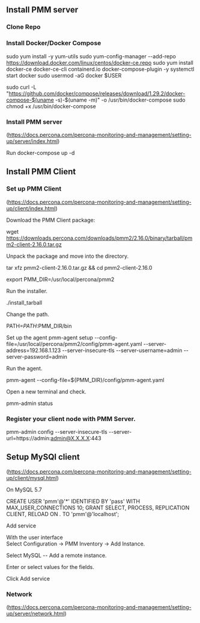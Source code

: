 ## Install PMM server
### Clone Repo

### Install Docker/Docker Compose

sudo yum install -y yum-utils
sudo yum-config-manager --add-repo https://download.docker.com/linux/centos/docker-ce.repo
sudo yum install docker-ce docker-ce-cli containerd.io docker-compose-plugin -y
systemctl start docker
sudo usermod -aG docker $USER

sudo curl -L "https://github.com/docker/compose/releases/download/1.29.2/docker-compose-$(uname -s)-$(uname -m)" -o /usr/bin/docker-compose
sudo chmod +x /usr/bin/docker-compose

### Install PMM server 
(https://docs.percona.com/percona-monitoring-and-management/setting-up/server/index.html)

Run docker-compose up -d

## Install PMM Client
### Set up PMM Client 
(https://docs.percona.com/percona-monitoring-and-management/setting-up/client/index.html)

Download the PMM Client package:

wget https://downloads.percona.com/downloads/pmm2/2.16.0/binary/tarball/pmm2-client-2.16.0.tar.gz

Unpack the package and move into the directory.

tar xfz pmm2-client-2.16.0.tar.gz && cd pmm2-client-2.16.0

export PMM_DIR=/usr/local/percona/pmm2

Run the installer.

./install_tarball

Change the path.

PATH=$PATH:$PMM_DIR/bin

Set up the agent 
pmm-agent setup --config-file=/usr/local/percona/pmm2/config/pmm-agent.yaml --server-address=192.168.1.123 --server-insecure-tls --server-username=admin --server-password=admin   

Run the agent.

pmm-agent --config-file=${PMM_DIR}/config/pmm-agent.yaml   

Open a new terminal and check.

pmm-admin status

### Register your client node with PMM Server.

pmm-admin config --server-insecure-tls --server-url=https://admin:admin@X.X.X.X:443


## Setup MySQl client 
(https://docs.percona.com/percona-monitoring-and-management/setting-up/client/mysql.html)

On MySQL 5.7

CREATE USER 'pmm'@'*' IDENTIFIED BY 'pass' WITH MAX_USER_CONNECTIONS 10;
GRANT SELECT, PROCESS, REPLICATION CLIENT, RELOAD ON *.* TO 'pmm'@'localhost';

Add service   

With the user interface   
Select  Configuration →  PMM Inventory →  Add Instance.   

Select MySQL -- Add a remote instance.   

Enter or select values for the fields.   

Click Add service   

### Network

(https://docs.percona.com/percona-monitoring-and-management/setting-up/server/network.html)